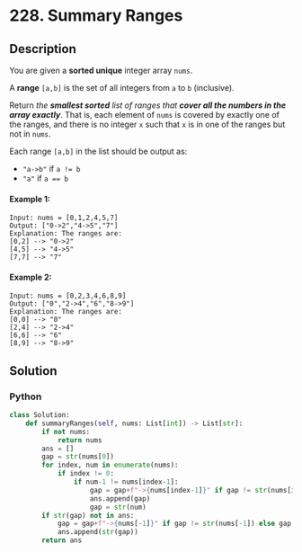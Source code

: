 # 228. Summary Ranges

## Description
You are given a **sorted unique** integer array `nums`.

A **range** `[a,b]` is the set of all integers from `a` to `b` (inclusive).

Return *the **smallest sorted** list of ranges that **cover all the numbers in the array exactly***. That is, each element of `nums` is covered by exactly one of the ranges, and there is no integer `x` such that `x` is in one of the ranges but not in `nums`.

Each range `[a,b]` in the list should be output as:

* `"a->b"` if `a != b`
* `"a"` if `a == b`

#### Example 1:
```
Input: nums = [0,1,2,4,5,7]
Output: ["0->2","4->5","7"]
Explanation: The ranges are:
[0,2] --> "0->2"
[4,5] --> "4->5"
[7,7] --> "7"
```

#### Example 2:
```
Input: nums = [0,2,3,4,6,8,9]
Output: ["0","2->4","6","8->9"]
Explanation: The ranges are:
[0,0] --> "0"
[2,4] --> "2->4"
[6,6] --> "6"
[8,9] --> "8->9"
```


## Solution

### Python
```python
class Solution:
    def summaryRanges(self, nums: List[int]) -> List[str]:
        if not nums:
            return nums
        ans = []
        gap = str(nums[0])
        for index, num in enumerate(nums):
            if index != 0:
                if num-1 != nums[index-1]:
                    gap = gap+f"->{nums[index-1]}" if gap != str(nums[index-1]) else gap
                    ans.append(gap)
                    gap = str(num)
        if str(gap) not in ans:
            gap = gap+f"->{nums[-1]}" if gap != str(nums[-1]) else gap
            ans.append(str(gap))
        return ans
```
